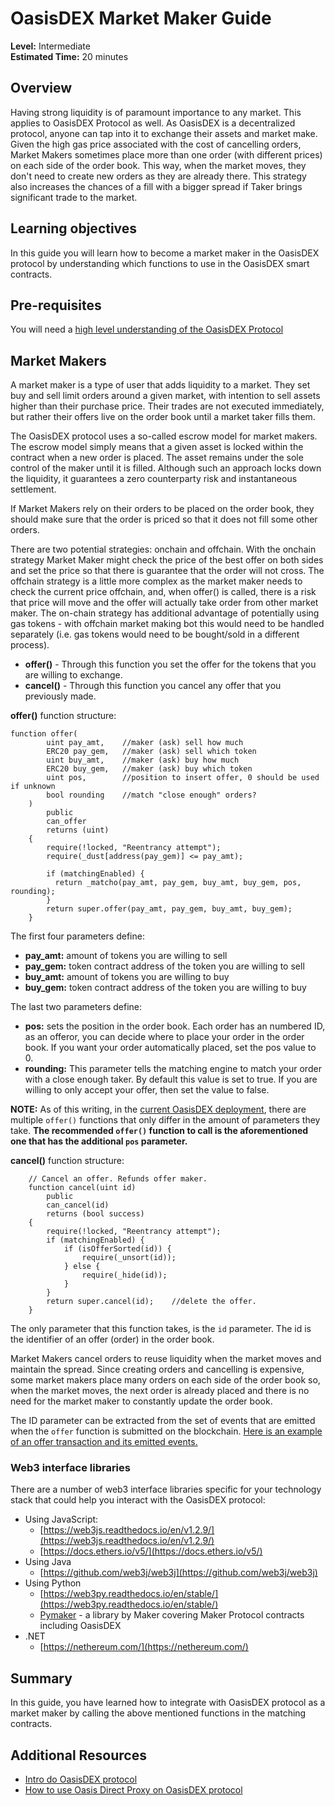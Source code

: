 # OasisDEX Market Maker Guide

**Level:** Intermediate  
**Estimated Time:** 20 minutes

## Overview

Having strong liquidity is of paramount importance to any market. This applies to OasisDEX Protocol as well. As OasisDEX is a decentralized protocol, anyone can tap into it to exchange their assets and market make.  
Given the high gas price associated with the cost of cancelling orders, Market Makers sometimes place more than one order (with different prices) on each side of the order book. This way, when the market moves, they don't need to create new orders as they are already there. This strategy also increases the chances of a fill with a bigger spread if Taker brings significant trade to the market.

## Learning objectives

In this guide you will learn how to become a market maker in the OasisDEX protocol by understanding which functions to use in the OasisDEX smart contracts.

## Pre-requisites

You will need a [high level understanding of the OasisDEX Protocol](https://oasisdex.com/docs/guides/introduction#high-level-overview)

## Market Makers

A market maker is a type of user that adds liquidity to a market. They set buy and sell limit orders around a given market, with intention to sell assets higher than their purchase price. Their trades are not executed immediately, but rather their offers live on the order book until a market taker fills them.

The OasisDEX protocol uses a so-called escrow model for market makers. The escrow model simply means that a given asset is locked within the contract when a new order is placed. The asset remains under the sole control of the maker until it is filled. Although such an approach locks down the liquidity, it guarantees a zero counterparty risk and instantaneous settlement.

If Market Makers rely on their orders to be placed on the order book, they should make sure that the order is priced so that it does not fill some other orders.

There are two potential strategies: onchain and offchain. With the onchain strategy Market Maker might check the price of the best offer on both sides and set the price so that there is guarantee that the order will not cross. The offchain strategy is a little more complex as the market maker needs to check the current price offchain, and, when offer() is called, there is a risk that price will move and the offer will actually take order from other market maker. The on-chain strategy has additional advantage of potentially using gas tokens - with offchain market making bot this would need to be handled separately (i.e. gas tokens would need to be bought/sold in a different process).

- **offer()** - Through this function you set the offer for the tokens that you are willing to exchange.
- **cancel()** - Through this function you cancel any offer that you previously made.

**offer()** function structure:

```solidity
function offer(
        uint pay_amt,    //maker (ask) sell how much
        ERC20 pay_gem,   //maker (ask) sell which token
        uint buy_amt,    //maker (ask) buy how much
        ERC20 buy_gem,   //maker (ask) buy which token
        uint pos,        //position to insert offer, 0 should be used if unknown
        bool rounding    //match "close enough" orders?
    )
        public
        can_offer
        returns (uint)
    {
        require(!locked, "Reentrancy attempt");
        require(_dust[address(pay_gem)] <= pay_amt);

        if (matchingEnabled) {
          return _matcho(pay_amt, pay_gem, buy_amt, buy_gem, pos, rounding);
        }
        return super.offer(pay_amt, pay_gem, buy_amt, buy_gem);
    }
```

The first four parameters define:

- **pay_amt:** amount of tokens you are willing to sell
- **pay_gem:** token contract address of the token you are willing to sell
- **buy_amt:** amount of tokens you are willing to buy
- **buy_gem:** token contract address of the token you are willing to buy

The last two parameters define:

- **pos:** sets the position in the order book. Each order has an numbered ID, as an offeror, you can decide where to place your order in the order book. If you want your order automatically placed, set the pos value to 0.
- **rounding:** This parameter tells the matching engine to match your order with a close enough taker. By default this value is set to true. If you are willing to only accept your offer, then set the value to false.

**NOTE:** As of this writing, in the [current OasisDEX deployment](https://etherscan.io/address/0x794e6e91555438aFc3ccF1c5076A74F42133d08D#code), there are multiple `offer()` functions that only differ in the amount of parameters they take. **The recommended `offer()` function to call is the aforementioned one that has the additional `pos` parameter.**

**cancel()** function structure:

```solidity
    // Cancel an offer. Refunds offer maker.
    function cancel(uint id)
        public
        can_cancel(id)
        returns (bool success)
    {
        require(!locked, "Reentrancy attempt");
        if (matchingEnabled) {
            if (isOfferSorted(id)) {
                require(_unsort(id));
            } else {
                require(_hide(id));
            }
        }
        return super.cancel(id);    //delete the offer.
    }
```

The only parameter that this function takes, is the `id` parameter. The id is the identifier of an offer (order) in the order book.

Market Makers cancel orders to reuse liquidity when the market moves and maintain the spread. Since creating orders and cancelling is expensive, some market makers place many orders on each side of the order book so, when the market moves, the next order is already placed and there is no need for the market maker to constantly update the order book.

The ID parameter can be extracted from the set of events that are emitted when the `offer` function is submitted on the blockchain. [Here is an example of an offer transaction and its emitted events.](https://kovan.etherscan.io/tx/0xd7104df4a62b550b3708f31762645c240a64e9e914813458df3b26c9b0ae4839#eventlog)

### Web3 interface libraries

There are a number of web3 interface libraries specific for your technology stack that could help you interact with the OasisDEX protocol:

- Using JavaScript:
  - [https://web3js.readthedocs.io/en/v1.2.9/](https://web3js.readthedocs.io/en/v1.2.9/)
  - [https://docs.ethers.io/v5/](https://docs.ethers.io/v5/)
- Using Java
  - [https://github.com/web3j/web3j](https://github.com/web3j/web3j)
- Using Python
  - [https://web3py.readthedocs.io/en/stable/](https://web3py.readthedocs.io/en/stable/)
  - [Pymaker](https://github.com/makerdao/pymaker/blob/master/pymaker/oasis.py) - a library by Maker covering Maker Protocol contracts including OasisDEX
- .NET
  - [https://nethereum.com/](https://nethereum.com/)

## Summary

In this guide, you have learned how to integrate with OasisDEX protocol as a market maker by calling the above mentioned functions in the matching contracts.

## Additional Resources

- [Intro do OasisDEX protocol](https://oasisdex.com/docs/guides/introduction)
- [How to use Oasis Direct Proxy on OasisDEX protocol](https://oasisdex.com/docs/guides/use-proxy)
